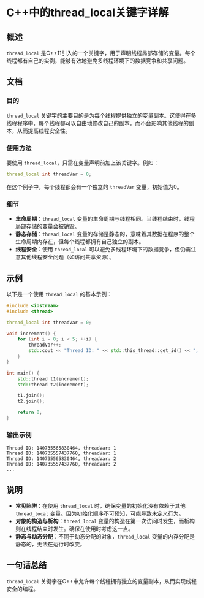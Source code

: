 <!--
Meta Description: # C++中的thread_local关键字详解 ## 概述 `thread_local` 是C++11引入的一个关键字，用于声明线程局部存储的变量。每个线程都有自己的实例，能够有效地避免多线程环境下的数据竞争和共享问题。 ## 文档 ### 目的 `thread_local` 关键字的主要目的是为...
Meta Keywords: thread_local, threadvar, thread, std, int
-->

# C++中的thread_local关键字详解

## 概述
`thread_local` 是C++11引入的一个关键字，用于声明线程局部存储的变量。每个线程都有自己的实例，能够有效地避免多线程环境下的数据竞争和共享问题。

## 文档
### 目的
`thread_local` 关键字的主要目的是为每个线程提供独立的变量副本。这使得在多线程程序中，每个线程都可以自由地修改自己的副本，而不会影响其他线程的副本，从而提高线程安全性。

### 使用方法
要使用 `thread_local`，只需在变量声明前加上该关键字。例如：

```cpp
thread_local int threadVar = 0;
```

在这个例子中，每个线程都会有一个独立的 `threadVar` 变量，初始值为0。

### 细节
- **生命周期**：`thread_local` 变量的生命周期与线程相同。当线程结束时，线程局部存储的变量会被销毁。
- **静态存储**：`thread_local` 变量的存储是静态的，意味着其数据在程序的整个生命周期内存在，但每个线程都拥有自己独立的副本。
- **线程安全**：使用 `thread_local` 可以避免多线程环境下的数据竞争，但仍需注意其他线程安全问题（如访问共享资源）。

## 示例
以下是一个使用 `thread_local` 的基本示例：

```cpp
#include <iostream>
#include <thread>

thread_local int threadVar = 0;

void increment() {
    for (int i = 0; i < 5; ++i) {
        threadVar++;
        std::cout << "Thread ID: " << std::this_thread::get_id() << ", threadVar: " << threadVar << std::endl;
    }
}

int main() {
    std::thread t1(increment);
    std::thread t2(increment);

    t1.join();
    t2.join();

    return 0;
}
```

### 输出示例
```
Thread ID: 140735565830464, threadVar: 1
Thread ID: 140735557437760, threadVar: 1
Thread ID: 140735565830464, threadVar: 2
Thread ID: 140735557437760, threadVar: 2
...
```

## 说明
- **常见陷阱**：在使用 `thread_local` 时，确保变量的初始化没有依赖于其他 `thread_local` 变量。因为初始化顺序不可预知，可能导致未定义行为。
- **对象的构造与析构**：`thread_local` 变量的构造在第一次访问时发生，而析构则在线程结束时发生。确保在使用时考虑这一点。
- **静态与动态分配**：不同于动态分配的对象，`thread_local` 变量的内存分配是静态的，无法在运行时改变。

## 一句话总结
`thread_local` 关键字在C++中允许每个线程拥有独立的变量副本，从而实现线程安全的编程。